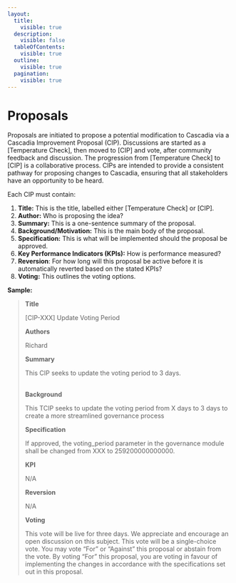 ```yaml
---
layout:
  title:
    visible: true
  description:
    visible: false
  tableOfContents:
    visible: true
  outline:
    visible: true
  pagination:
    visible: true
---
```


# Proposals

Proposals are initiated to propose a potential modification to Cascadia via a Cascadia Improvement Proposal (CIP).  Discussions are started as a \[Temperature Check], then moved to \[CIP] and vote, after community feedback and discussion.  The progression from \[Temperature Check] to \[CIP] is a collaborative process.  CIPs are intended to provide a consistent pathway for proposing changes to Cascadia, ensuring that all stakeholders have an opportunity to be heard.



Each CIP must contain:

1. **Title:** This is the title, labelled either \[Temperature Check] or \[CIP].
2. **Author:** Who is proposing the idea?
3. **Summary:** This is a one-sentence summary of the proposal.&#x20;
4. **Background/Motivation:** This is the main body of the proposal.
5. **Specification:** This is what will be implemented should the proposal be approved.
6. **Key Performance Indicators (KPIs):** How is performance measured?
7. **Reversion**: For how long will this proposal be active before it is automatically reverted based on the stated KPIs?
8. **Voting:** This outlines the voting options.



**Sample:**

> **Title**
>
> \[CIP-XXX] Update Voting Period
>
>
>
> **Authors**
>
> Richard
>
>
>
> **Summary**
>
> This CIP seeks to update the voting period to 3 days.
>
> \
> **Background**
>
> This TCIP seeks to update the voting period from X days to 3 days to create a more streamlined governance process
>
>
>
> **Specification**
>
> If approved, the voting\_period parameter in the governance module shall be changed from XXX to 259200000000000.
>
>
>
> **KPI**
>
> N/A
>
>
>
> **Reversion**
>
> N/A
>
>
>
> **Voting**
>
> This vote will be live for three days. We appreciate and encourage an open discussion on this subject. This vote will be a single-choice vote. You may vote “For” or “Against” this proposal or abstain from the vote. By voting “For” this proposal, you are voting in favour of implementing the changes in accordance with the specifications set out in this proposal.
